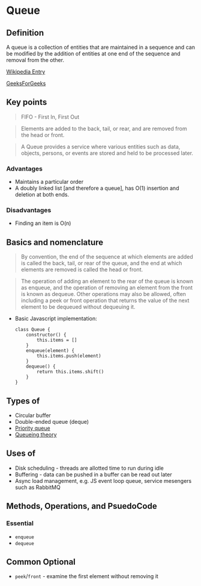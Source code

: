 # Queue

## Definition

A queue is a collection of entities that are maintained in a sequence and can be modified by the addition of entities at one end of the sequence and removal from the other.

[Wikipedia Entry](<https://en.wikipedia.org/wiki/Queue_(abstract_data_type)>)

[GeeksForGeeks](https://www.geeksforgeeks.org/queue-data-structure/)

## Key points

> FIFO - First In, First Out

> Elements are added to the back, tail, or rear, and are removed from the head or front.

> A Queue provides a service where various entities such as data, objects, persons, or events are stored and held to be processed later.

### Advantages

- Maintains a particular order
- A doubly linked list [and therefore a queue], has O(1) insertion and deletion at both ends.

### Disadvantages

- Finding an item is O(n)

## Basics and nomenclature

> By convention, the end of the sequence at which elements are added is called the back, tail, or rear of the queue, and the end at which elements are removed is called the head or front.

> The operation of adding an element to the rear of the queue is known as enqueue, and the operation of removing an element from the front is known as dequeue. Other operations may also be allowed, often including a peek or front operation that returns the value of the next element to be dequeued without dequeuing it.

- Basic Javascript implementation:

  ```
  class Queue {
      constructor() {
          this.items = []
      }
      enqueue(element) {
          this.items.push(element)
      }
      dequeue() {
          return this.items.shift()
      }
  }
  ```

## Types of

- Circular buffer
- Double-ended queue (deque)
- [Priority queue](https://en.wikipedia.org/wiki/Priority_queue)
- [Queueing theory](https://en.wikipedia.org/wiki/Queueing_theory)

## Uses of

- Disk scheduling - threads are allotted time to run during idle
- Buffering - data can be pushed in a buffer can be read out later
- Async load management, e.g. JS event loop queue, service mesengers such as RabbitMQ

## Methods, Operations, and PsuedoCode

### Essential
- `enqueue`
- `dequeue`

## Common Optional
- `peek`/`front` - examine the first element without removing it